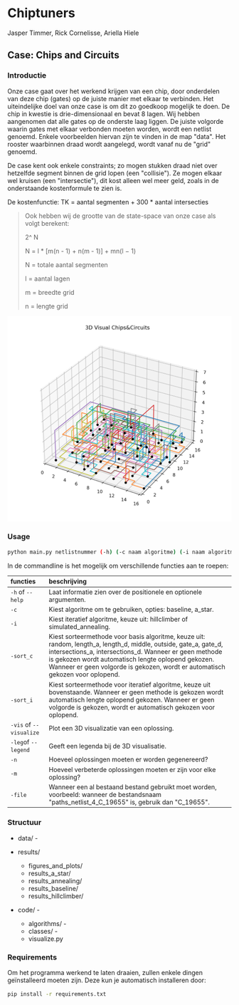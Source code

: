 # Chiptuners

Jasper Timmer, Rick Cornelisse, Ariella Hiele

## Case: Chips and Circuits

### Introductie
Onze case gaat over het werkend krijgen van een chip, door onderdelen van deze chip (gates) op de juiste manier met elkaar te verbinden. Het uiteindelijke doel van onze case is om dit zo goedkoop mogelijk te doen. De chip in kwestie is drie-dimensionaal en bevat 8 lagen. Wij hebben aangenomen dat alle gates op de onderste laag liggen. De juiste volgorde waarin gates met elkaar verbonden moeten worden, wordt een netlist genoemd. Enkele voorbeelden hiervan zijn te vinden in de map "data". Het rooster waarbinnen draad wordt aangelegd, wordt vanaf nu de "grid" genoemd.

De case kent ook enkele constraints; zo mogen stukken draad niet over hetzelfde segment binnen de grid lopen (een "collisie"). Ze mogen elkaar wel kruisen (een "intersectie"), dit kost alleen wel meer geld, zoals in de onderstaande kostenformule te zien is.

De kostenfunctie: TK = aantal segmenten + 300 * aantal intersecties

> Ook hebben wij de grootte van de state-space van onze case als volgt berekent:
>
> 2^ N
>
> N = l * [m(n - 1) + n(m - 1)] + mn(l − 1)
>
> N =  totale aantal segmenten
>
> l = aantal lagen
>
> m = breedte grid
>
> n = lengte grid


<!-- ![visualisatie voorbeeld](https://github.com/JappieeeT/Chiptuners/blob/main/photos/vis.png) -->
<p float="center">
  <img align="center" src="/Images/Example_Solved_grid.png" width="512"/>
</p>


### Usage
```bash
python main.py netlistnummer (-h) (-c naam algoritme) (-i naam algoritme) (-vis) (-leg) (-n N) (-m N verbeteringen) (-file bestandsnaam)
```
In de commandline is het mogelijk om verschillende functies aan te roepen:

| functies               | beschrijving                                                        |
| :--------------------- | :------------------------------------------------------------------ |
| `-h` of `--help`       | Laat informatie zien over de positionele en optionele argumenten.   |
| `-c`                   | Kiest algoritme om te gebruiken, opties: baseline, a_star.          |
| `-i`                   | Kiest iteratief algoritme, keuze uit: hillclimber of simulated_annealing.                           |
| `-sort_c`              | Kiest sorteermethode voor basis algoritme, keuze uit: random, length_a, length_d, middle, outside, gate_a, gate_d, intersections_a, intersections_d. Wanneer er geen methode is gekozen wordt automatisch lengte oplopend gekozen. Wanneer er geen volgorde is gekozen, wordt er automatisch gekozen voor oplopend. |
| `-sort_i`              | Kiest sorteermethode voor iteratief algoritme, keuze uit bovenstaande. Wanneer er geen methode is gekozen wordt automatisch lengte oplopend gekozen. Wanneer er geen volgorde is gekozen, wordt er automatisch gekozen voor oplopend. |
| `-vis` of `--visualize`| Plot een 3D visualizatie van een oplossing.                         |
| `-leg`of `--legend`    | Geeft een legenda bij de 3D visualisatie.                           |
| `-n`                   | Hoeveel oplossingen moeten er worden gegenereerd?                   |
| `-m`                   | Hoeveel verbeterde oplossingen moeten er zijn voor elke oplossing?  |
| `-file`                | Wanneer een al bestaand bestand gebruikt moet worden, voorbeeld: wanneer de bestandsnaam "paths_netlist_4_C_19655" is, gebruik dan "C_19655". |


### Structuur
- data/ - 

- results/
    - figures_and_plots/
    - results_a_star/
    - results_annealing/
    - results_baseline/
    - results_hillclimber/

- code/ -

    - algorithms/ -
    - classes/ - 
    - visualize.py

### Requirements
Om het programma werkend te laten draaien, zullen enkele dingen geïnstalleerd moeten zijn. Deze kun je automatisch installeren door: 

```bash
pip install -r requirements.txt
```
